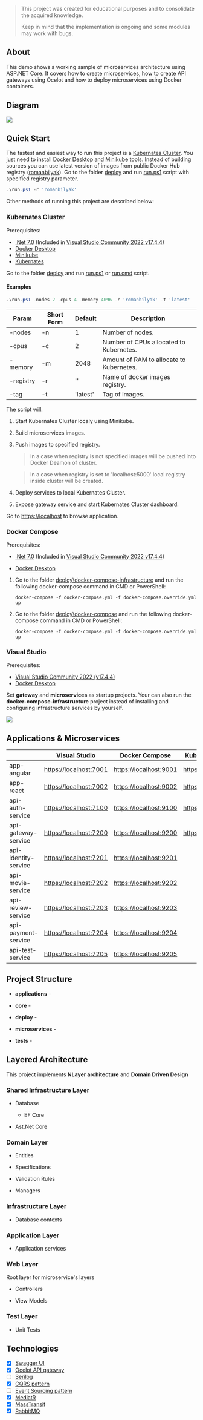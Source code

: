 > This project was created for educational purposes and to consolidate the acquired knowledge.
> 
> Keep in mind that the implementation is ongoing and some modules may work with bugs.

## About

This demo shows a working sample of microservices architecture using ASP.NET Core. It covers how to create microservices, how to create API gateways using Ocelot and how to deploy microservices using Docker containers.

## Diagram

![](images/diagram.png)

## Quick Start

The fastest and easiest way to run this project is a [Kubernates Cluster](#kubernates-cluster). You just need to install [Docker Desktop](https://docs.docker.com/desktop/windows/install/) and [Minikube](https://minikube.sigs.k8s.io/docs/start/) tools. Instead of building sources you can use latest version of images from public Docker Hub registry ([romanbilyak](https://hub.docker.com/u/romanbilyak)). Go to the folder [deploy](deploy) and run [run.ps1](deploy/run.ps1) script with specified registry parameter.

```powershell
.\run.ps1 -r 'romanbilyak'
```

Other methods of running this project are described below:

### Kubernates Cluster

Prerequisites:

- [.Net 7.0](https://dotnet.microsoft.com/en-us/download/dotnet/7.0) (Included in [Visual Studio Community 2022 v17.4.4](https://visualstudio.microsoft.com/vs/community/))
- [Docker Desktop](https://docs.docker.com/desktop/windows/install/)
- [Minikube](https://minikube.sigs.k8s.io/docs/start/)
- [Kubernates](https://kubernetes.io/releases/download/)

Go to the folder [deploy](deploy) and run [run.ps1](deploy/run.ps1) or [run.cmd](deploy/run.cmd) script.

#### Examples

```powershell
.\run.ps1 -nodes 2 -cpus 4 -memory 4096 -r 'romanbilyak' -t 'latest'
```

| Param     | Short Form | Default  | Description                              |
| --------- | ---------- | -------- | ---------------------------------------- |
| -nodes    | -n         | 1        | Number of nodes.                         |
| -cpus     | -c         | 2        | Number of CPUs allocated to Kubernetes.  |
| -memory   | -m         | 2048     | Amount of RAM to allocate to Kubernetes. |
| -registry | -r         | ''       | Name of docker images registry.          |
| -tag      | -t         | 'latest' | Tag of images.                           |

The script will:

1. Start Kubernates Cluster localy using Minikube.

2. Build microservices images.

3. Push images to specified registry.
   
   > In a case when registry is not specified images will be pushed into Docker Deamon of cluster.
   
   > In a case when registry is set to 'localhost:5000' local registry inside cluster will be created.

4. Deploy services to local Kubernates Cluster.

5. Expose gateway service and start Kubernates Cluster dashboard.

Go to [https://localhost](https://localhost) to browse application.

### Docker Compose

Prerequisites:

- [.Net 7.0](https://dotnet.microsoft.com/en-us/download/dotnet/7.0) (Included in [Visual Studio Community 2022 v17.4.4](https://visualstudio.microsoft.com/vs/community/))

- [Docker Desktop](https://docs.docker.com/desktop/windows/install/)
1. Go to the folder [deploy\docker-compose-infrastructure](deploy/docker-compose-infrastructure) and run the following docker-compose command in CMD or PowerShell:
   
   ```
   docker-compose -f docker-compose.yml -f docker-compose.override.yml up
   ```

2. Go to the folder [deploy\docker-compose](deploy/docker-compose) and run the following docker-compose command in CMD or PowerShell:
   
   ```
   docker-compose -f docker-compose.yml -f docker-compose.override.yml up
   ```

### Visual Studio

Prerequisites:

- [Visual Studio Community 2022 (v17.4.4)](https://visualstudio.microsoft.com/vs/community/)
- [Docker Desktop](https://docs.docker.com/desktop/windows/install/)

Set **gateway** and **microservices** as startup projects. Your can also run the **docker-compose-infrastructure** project instead of installing and configuring infrastructure services by yourself.

![](images/multiple-startup-projects.png)

## Applications & Microservices

|                      | [Visual Studio](#visual-studio)                  | [Docker Compose](#docker-compose)                | [Kubernates Cluster](#kubernates-cluster)        |
| -------------------- | ------------------------------------------------ | ------------------------------------------------ | ------------------------------------------------ |
| app-angular          | [https://localhost:7001](https://localhost:7001) | [https://localhost:9001](https://localhost:9001) | [https://localhost](https://localhost)           |
| app-react            | [https://localhost:7002](https://localhost:7002) | [https://localhost:9002](https://localhost:9002) | [https://localhost/app](https://localhost/app)   |
| api-auth-service     | [https://localhost:7100](https://localhost:7100) | [https://localhost:9100](https://localhost:9100) | [https://localhost/auth](https://localhost/auth) |
| api-gateway-service  | [https://localhost:7200](https://localhost:7200) | [https://localhost:9200](https://localhost:9200) | [https://localhost/api](https://localhost/api)   |
| api-identity-service | [https://localhost:7201](https://localhost:7201) | [https://localhost:9201](https://localhost:9201) |                                                  |
| api-movie-service    | [https://localhost:7202](https://localhost:7202) | [https://localhost:9202](https://localhost:9202) |                                                  |
| api-review-service   | [https://localhost:7203](https://localhost:7203) | [https://localhost:9203](https://localhost:9203) |                                                  |
| api-payment-service  | [https://localhost:7204](https://localhost:7204) | [https://localhost:9204](https://localhost:9204) |                                                  |
| api-test-service     | [https://localhost:7205](https://localhost:7205) | [https://localhost:9205](https://localhost:9205) |                                                  |

## Project Structure

- **applications** - 

- **core** - 

- **deploy** -

- **microservices** -

- **tests** -

## Layered Architecture

This project implements **NLayer architecture** and **Domain Driven Design**

### Shared Infrastructure Layer

- Database
  
  - EF Core

- Ast.Net Core

### Domain Layer

- Entities

- Specifications

- Validation Rules

- Managers

### Infrastructure Layer

- Database contexts

### Application Layer

- Application services

### Web Layer

Root layer for microservice's layers

- Controllers

- View Models

### Test Layer

- Unit Tests

## Technologies

- [x] [Swagger UI](https://swagger.io/tools/swagger-ui/)
- [x] [Ocelot API gateway](https://github.com/ThreeMammals/Ocelot)
- [ ] [Serilog](https://serilog.net/)
- [x] [CQRS pattern](https://docs.microsoft.com/en-us/azure/architecture/patterns/cqrs)
- [ ] [Event Sourcing pattern](https://docs.microsoft.com/en-us/azure/architecture/patterns/event-sourcing)
- [x] [MediatR](https://github.com/jbogard/MediatR)
- [x] [MassTransit](http://masstransit-project.com/)
- [x] [RabbitMQ](https://www.rabbitmq.com/)
